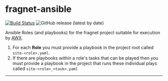 # fragnet-ansible

[![Build Status](https://travis-ci.com/InformaticsMatters/fragnet-ansible.svg?branch=master)](https://travis-ci.com/InformaticsMatters/fragnet-ansible)
![GitHub release (latest by date)](https://img.shields.io/github/v/release/informaticsmatters/fragnet-ansible)

Ansible Roles (and playbooks) for the fragnet project
suitable for execution by [AWX].

1.  For each **Role** you must provide a playbook in the project root
    called `site-<role>.yaml`.
1.  If there are playbooks _within_ a role's tasks that can be played then
    you must provide a playbook in the project that runs these individual plays
    called `site-<role>_<task>.yaml`

---

[awx]: https://github.com/ansible/awx
